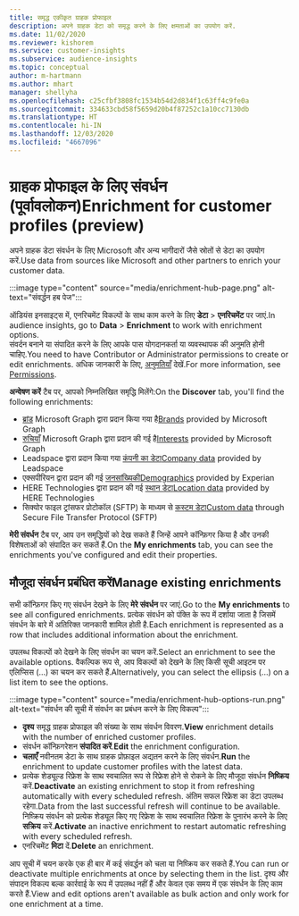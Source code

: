 ```yaml
---
title: समृद्ध एकीकृत ग्राहक प्रोफाइल
description: अपने ग्राहक डेटा को समृद्ध करने के लिए क्षमताओं का उपयोग करें.
ms.date: 11/02/2020
ms.reviewer: kishorem
ms.service: customer-insights
ms.subservice: audience-insights
ms.topic: conceptual
author: m-hartmann
ms.author: mhart
manager: shellyha
ms.openlocfilehash: c25cfbf3808fc1534b54d2d834f1c63ff4c9fe0a
ms.sourcegitcommit: 334633cbd58f5659d20b4f87252c1a10cc7130db
ms.translationtype: HT
ms.contentlocale: hi-IN
ms.lasthandoff: 12/03/2020
ms.locfileid: "4667096"
---
```

# <a name="enrichment-for-customer-profiles-preview"></a><span data-ttu-id="5a8ac-103">ग्राहक प्रोफाइल के लिए संवर्धन (पूर्वावलोकन)</span><span class="sxs-lookup"><span data-stu-id="5a8ac-103">Enrichment for customer profiles (preview)</span></span>

<span data-ttu-id="5a8ac-104">अपने ग्राहक डेटा संवर्धन के लिए Microsoft और अन्य भागीदारों जैसे स्रोतों से डेटा का उपयोग करें.</span><span class="sxs-lookup"><span data-stu-id="5a8ac-104">Use data from sources like Microsoft and other partners to enrich your customer data.</span></span>

:::image type="content" source="media/enrichment-hub-page.png" alt-text="संवर्द्धन हब पेज":::

<span data-ttu-id="5a8ac-106">ऑडियंस इनसाइट्स में, एनरिचमेंट विकल्पों के साथ काम करने के लिए **डेटा** > **एनरिचमेंट** पर जाएं.</span><span class="sxs-lookup"><span data-stu-id="5a8ac-106">In audience insights, go to **Data** > **Enrichment** to work with enrichment options.</span></span>    
<span data-ttu-id="5a8ac-107">संवर्दन बनाने या संपादित करने के लिए आपके पास योगदानकर्ता या व्यवस्थापक की अनुमति होनी चाहिए.</span><span class="sxs-lookup"><span data-stu-id="5a8ac-107">You need to have Contributor or Administrator permissions to create or edit enrichments.</span></span> <span data-ttu-id="5a8ac-108">अधिक जानकारी के लिए, [अनुमतियाँ](permissions.md) देखें.</span><span class="sxs-lookup"><span data-stu-id="5a8ac-108">For more information, see [Permissions](permissions.md).</span></span>

<span data-ttu-id="5a8ac-109">**अन्वेषण करें** टैब पर, आपको निम्नलिखित समृद्धि मिलेंगे:</span><span class="sxs-lookup"><span data-stu-id="5a8ac-109">On the **Discover** tab, you'll find the following enrichments:</span></span>

- <span data-ttu-id="5a8ac-110">[ब्रांड](enrichment-microsoft-graph.md) Microsoft Graph द्वारा प्रदान किया गया है</span><span class="sxs-lookup"><span data-stu-id="5a8ac-110">[Brands](enrichment-microsoft-graph.md) provided by Microsoft Graph</span></span>
- <span data-ttu-id="5a8ac-111">[रुचियाँ](enrichment-microsoft-graph.md) Microsoft Graph द्वारा प्रदान की गई है</span><span class="sxs-lookup"><span data-stu-id="5a8ac-111">[Interests](enrichment-microsoft-graph.md) provided by Microsoft Graph</span></span>
- <span data-ttu-id="5a8ac-112">Leadspace द्वारा प्रदान किया गया [कंपनी का डेटा](enrichment-leadspace.md)</span><span class="sxs-lookup"><span data-stu-id="5a8ac-112">[Company data](enrichment-leadspace.md) provided by Leadspace</span></span>
- <span data-ttu-id="5a8ac-113">एक्सपीरियन द्वारा प्रदान की गई [जनसांख्यिकी](enrichment-experian.md)</span><span class="sxs-lookup"><span data-stu-id="5a8ac-113">[Demographics](enrichment-experian.md) provided by Experian</span></span>
- <span data-ttu-id="5a8ac-114">HERE Technologies द्वारा प्रदान की गई [स्थान डेटा](enrichment-here.md)</span><span class="sxs-lookup"><span data-stu-id="5a8ac-114">[Location data](enrichment-here.md) provided by HERE Technologies</span></span>
- <span data-ttu-id="5a8ac-115">सिक्योर फाइल ट्रांसफर प्रोटोकॉल (SFTP) के माध्यम से [कस्टम डेटा](enrichment-SFTP-custom-import.md)</span><span class="sxs-lookup"><span data-stu-id="5a8ac-115">[Custom data](enrichment-SFTP-custom-import.md) through Secure File Transfer Protocol (SFTP)</span></span>

<span data-ttu-id="5a8ac-116">**मेरी संवर्धन** टैब पर, आप उन समृद्धियों को देख सकते हैं जिन्हें आपने कॉन्फ़िगर किया है और उनकी विशेषताओं को संपादित कर सकतें हैं.</span><span class="sxs-lookup"><span data-stu-id="5a8ac-116">On the **My enrichments** tab, you can see the enrichments you've configured and edit their properties.</span></span>

## <a name="manage-existing-enrichments"></a><span data-ttu-id="5a8ac-117">मौजूदा संवर्धन प्रबंधित करें</span><span class="sxs-lookup"><span data-stu-id="5a8ac-117">Manage existing enrichments</span></span>

<span data-ttu-id="5a8ac-118">सभी कॉन्फ़िगर किए गए संवर्धन देखने के लिए **मेरे संवर्धन** पर जाएं.</span><span class="sxs-lookup"><span data-stu-id="5a8ac-118">Go to the **My enrichments** to see all configured enrichments.</span></span> <span data-ttu-id="5a8ac-119">प्रत्येक संवर्धन को पंक्ति के रूप में दर्शाया जाता है जिसमें संवर्धन के बारे में अतिरिक्त जानकारी शामिल होती है.</span><span class="sxs-lookup"><span data-stu-id="5a8ac-119">Each enrichment is represented as a row that includes additional information about the enrichment.</span></span>

<span data-ttu-id="5a8ac-120">उपलब्ध विकल्पों को देखने के लिए संवर्धन का चयन करें.</span><span class="sxs-lookup"><span data-stu-id="5a8ac-120">Select an enrichment to see the available options.</span></span> <span data-ttu-id="5a8ac-121">वैकल्पिक रूप से, आप विकल्पों को देखने के लिए किसी सूची आइटम पर एलिप्सिस (...) का चयन कर सकते हैं.</span><span class="sxs-lookup"><span data-stu-id="5a8ac-121">Alternatively, you can select the ellipsis (...) on a list item to see the options.</span></span>

:::image type="content" source="media/enrichment-hub-options-run.png" alt-text="संवर्धन की सूची में संवर्धन का प्रबंधन करने के लिए विकल्प":::

- <span data-ttu-id="5a8ac-123">**दृश्य** समृद्ध ग्राहक प्रोफाइल की संख्या के साथ संवर्धन विवरण.</span><span class="sxs-lookup"><span data-stu-id="5a8ac-123">**View** enrichment details with the number of enriched customer profiles.</span></span>
- <span data-ttu-id="5a8ac-124">संवर्धन कॉन्फ़िगरेशन **संपादित करें**.</span><span class="sxs-lookup"><span data-stu-id="5a8ac-124">**Edit** the enrichment configuration.</span></span>
- <span data-ttu-id="5a8ac-125">**चलाएँ** नवीनतम डेटा के साथ ग्राहक प्रोफ़ाइल अद्यतन करने के लिए संवर्धन.</span><span class="sxs-lookup"><span data-stu-id="5a8ac-125">**Run** the enrichment to update customer profiles with the latest data.</span></span>
- <span data-ttu-id="5a8ac-126">प्रत्येक शेड्यूल्ड रिफ्रेश के साथ स्वचालित रूप से रिफ्रेश होने से रोकने के लिए मौजूदा संवर्धन **निष्क्रिय** करें.</span><span class="sxs-lookup"><span data-stu-id="5a8ac-126">**Deactivate** an existing enrichment to stop it from refreshing automatically with every scheduled refresh.</span></span> <span data-ttu-id="5a8ac-127">अंतिम सफल रिफ्रेश का डेटा उपलब्ध रहेगा.</span><span class="sxs-lookup"><span data-stu-id="5a8ac-127">Data from the last successful refresh will continue to be available.</span></span> <span data-ttu-id="5a8ac-128">निष्क्रिय संवर्धन को प्रत्येक शेड्यूल किए गए रिफ्रेश के साथ स्वचालित रिफ्रेश के पुनारंभ करने के लिए **सक्रिय** करें.</span><span class="sxs-lookup"><span data-stu-id="5a8ac-128">**Activate** an inactive enrichment to restart automatic refreshing with every scheduled refresh.</span></span>
- <span data-ttu-id="5a8ac-129">एनरिचमेंट **मिटा** दें.</span><span class="sxs-lookup"><span data-stu-id="5a8ac-129">**Delete** an enrichment.</span></span>

<span data-ttu-id="5a8ac-130">आप सूची में चयन करके एक ही बार में कई संवर्द्धन को चला या निष्क्रिय कर सकते हैं.</span><span class="sxs-lookup"><span data-stu-id="5a8ac-130">You can run or deactivate multiple enrichments at once by selecting them in the list.</span></span> <span data-ttu-id="5a8ac-131">दृश्य और संपादन विकल्प बल्क कार्रवाई के रूप में उपलब्ध नहीं हैं और केवल एक समय में एक संवर्धन के लिए काम करते हैं.</span><span class="sxs-lookup"><span data-stu-id="5a8ac-131">View and edit options aren't available as bulk action and only work for one enrichment at a time.</span></span>
